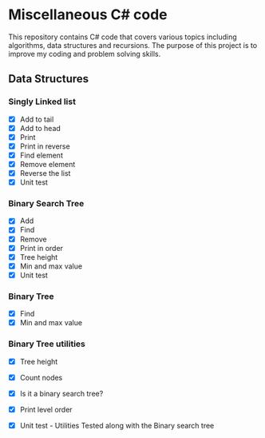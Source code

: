 # Miscellaneous C# code
This repository contains C# code that covers various topics including algorithms, data structures and recursions. The purpose of this project is to improve my coding and problem solving skills.

## Data Structures
### Singly Linked list
- [X] Add to tail
- [X] Add to head
- [X] Print
- [X] Print in reverse
- [X] Find element
- [X] Remove element
- [X] Reverse the list
- [x] Unit test

### Binary Search Tree
- [X] Add
- [X] Find
- [X] Remove
- [X] Print in order
- [X] Tree height
- [X] Min and max value
- [x] Unit test

### Binary Tree
- [X] Find
- [X] Min and max value

### Binary Tree utilities
- [X] Tree height
- [X] Count nodes
- [X] Is it a binary search tree?
- [X] Print level order
- [x] Unit test - Utilities Tested along with the Binary search tree

